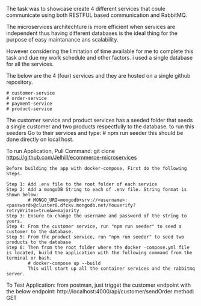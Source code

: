 The task was to showcase create 4 different services that coule communicate using both RESTFUL based communication and RabbitMQ.

The microservices architechture is more efficient when services are independent thus having different databases is the ideal thing for the purpose of easy maintanance ans scalability.

However considering the limitation of time available for me to complete this task and due my work schedule and other factors. i used a single database for all the services. 

The below are the 4 (four) services and they are hosted on a single github repository.

    # customer-service
    # order-service
    # payment-service
    # product-service

The customer service and product services has a seeded folder that seeds a single customer and two products respectfully to the database. to run this seeders Go to their services and type:
    # npm run seeder
    this should be done directly on local host. 


To run Application,
    Pull Command: git clone https://github.com/Jelhill/ecommerce-microservices
    
    Before building the app with docker-compose, First do the following Steps.

    Step 1: Add .env file to the root folder of each service
    Step 2: Add a mongoDB String to each of .env file. String format is shown below:
            # MONGO_URI=mongodb+srv://<username>:<password>@cluster0.dfckv.mongodb.net/Youverify?retryWrites=true&w=majority
    Step 3: Ensure to change the username and password of the string to yours.
    Step 4: From the customer service, run "npm run seeder" to seed a customer to the database. 
    Step 5: From the product service, run "npm run seeder" to seed two products to the database
    Step 6: Then from the root folder where the docker -compose.yml file is located, build the application with the following command from the terminal or bash.
            # docker-compose up --build 
            This will start up all the container services and the rabbitmq server.

To Test Application:
    from postman, just trigget the customer endpoint with the below
        endpoint: http://localhost:4000/api/customer/sendOrder
        method: GET



